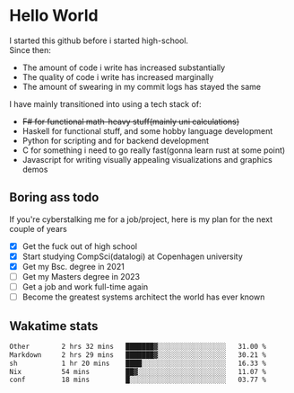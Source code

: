 # Hello World

I started this github before i started high-school.  
Since then:
- The amount of code i write has increased substantially
- The quality of code i write has increased marginally
- The amount of swearing in my commit logs has stayed the same

I have mainly transitioned into using a tech stack of:
- ~~F# for functional math-heavy stuff(mainly uni calculations)~~
- Haskell for functional stuff, and some hobby language development
- Python for scripting and for backend development
- C for something i need to go really fast(gonna learn rust at some point)
- Javascript for writing visually appealing visualizations and graphics demos

## Boring ass todo
If you're cyberstalking me for a job/project, here is my plan for the next couple of years
- [x] Get the fuck out of high school
- [x] Start studying CompSci(datalogi) at Copenhagen university
- [x] Get my Bsc. degree in 2021
- [ ] Get my Masters degree in 2023
- [ ] Get a job and work full-time again
- [ ] Become the greatest systems architect the world has ever known

## Wakatime stats
<!--START_SECTION:waka-->

```txt
Other        2 hrs 32 mins   ███████▓░░░░░░░░░░░░░░░░░   31.00 %
Markdown     2 hrs 29 mins   ███████▓░░░░░░░░░░░░░░░░░   30.21 %
sh           1 hr 20 mins    ████░░░░░░░░░░░░░░░░░░░░░   16.33 %
Nix          54 mins         ██▓░░░░░░░░░░░░░░░░░░░░░░   11.07 %
conf         18 mins         █░░░░░░░░░░░░░░░░░░░░░░░░   03.77 %
```

<!--END_SECTION:waka-->
